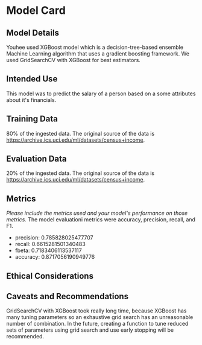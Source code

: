 # Model Card


## Model Details
Youhee used XGBoost model which is a decision-tree-based ensemble Machine Learning algorithm that uses a gradient boosting framework. We used GridSearchCV with XGBoost for best estimators. 

## Intended Use
This model was to predict the salary of a person based on a some attributes about it's financials.

## Training Data
80% of the ingested data. The original source of the data is https://archive.ics.uci.edu/ml/datasets/census+income. 

## Evaluation Data
20% of the ingested data. The original source of the data is https://archive.ics.uci.edu/ml/datasets/census+income. 
## Metrics
_Please include the metrics used and your model's performance on those metrics._
The model evaluationi metrics were accuracy, precision, recall, and F1.

* precision: 0.785828025477707
* recall: 0.6615281501340483
* fbeta: 0.7183406113537117
* accuracy: 0.8717056190949776

## Ethical Considerations

## Caveats and Recommendations
GridSearchCV with XGBoost took really long time, because XGBoost has many tuning parameters so an exhaustive grid search has an unreasonable number of combination. In the future, creating a function to tune reduced sets of parameters using grid search and use early stopping will be recommended. 
